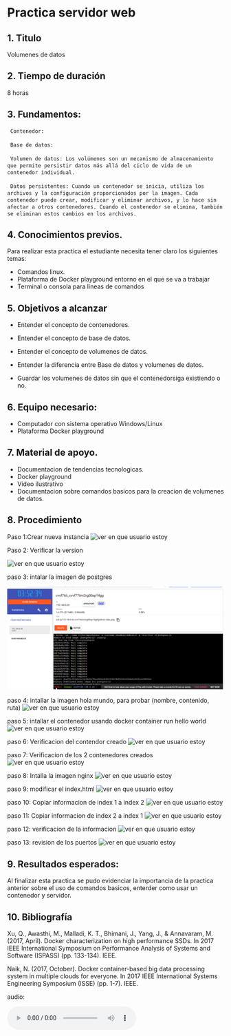 # Practica servidor web
## 1. Titulo
Volumenes de datos
## 2. Tiempo de duración
8 horas 
## 3. Fundamentos:
     Contenedor: 

     Base de datos:

     Volumen de datos: Los volúmenes son un mecanismo de almacenamiento que permite persistir datos más allá del ciclo de vida de un contenedor individual.

     Datos persistentes: Cuando un contenedor se inicia, utiliza los archivos y la configuración proporcionados por la imagen. Cada contenedor puede crear, modificar y eliminar archivos, y lo hace sin afectar a otros contenedores. Cuando el contenedor se elimina, también se eliminan estos cambios en los archivos.




## 4. Conocimientos previos.
   
Para realizar esta practica el estudiante necesita tener claro los siguientes temas:
- Comandos linux.
- Plataforma de Docker playground entorno en el que se va a trabajar 
- Terminal o consola para lineas de comandos

## 5. Objetivos a alcanzar
   
- Entender el concepto de contenedores.

- Entender el concepto de base de datos.
- Entender el concepto de volumenes de datos.
- Entender la diferencia entre Base de datos y volumenes de datos.
- Guardar los volumenes de datos sin que el contenedorsiga existiendo o no.
## 6. Equipo necesario:
  
- Computador con sistema operativo Windows/Linux
- Plataforma Docker playground

## 7. Material de apoyo.
   
- Documentacion de tendencias tecnologicas.
- Docker playground
- Video ilustrativo
- Documentacion sobre comandos basicos para la creacion de volumenes de datos.
  
## 8. Procedimiento

Paso 1:Crear nueva instancia  ![ver en que usuario estoy](images/image1.png)


Paso 2: Verificar la version

![ver en que usuario estoy](images/image2.png)

paso 3: intalar la imagen de postgres

![ver en que usuario estoy](images/image3.png)

paso 4: intallar la imagen hola mundo, para probar (nombre, contenido, ruta)
![ver en que usuario estoy](images/image4.png)

paso 5: intallar el contenedor usando docker container run hello world
![ver en que usuario estoy](images/image5.png)

paso 6: Verificacion del contendor creado
![ver en que usuario estoy](images/image6.png)

paso 7: Verificacion de los 2 contenedores creados
![ver en que usuario estoy](images/image7.png)

paso 8: Intalla la imagen nginx
![ver en que usuario estoy](images/image8.png)


paso 9: modificar el index.html 
![ver en que usuario estoy](images/image9.png)

paso 10: Copiar informacion de index 1 a index 2
![ver en que usuario estoy](images/image10.png)


paso 11: Copiar informacion de index 2 a index 1
![ver en que usuario estoy](images/image11.png)

paso 12: verificacion de la informacion
![ver en que usuario estoy](images/image12.png)

paso 13: revision de los puertos 
![ver en que usuario estoy](images/image13.png)

## 9. Resultados esperados:
    
Al finalizar esta practica se pudo evidenciar la importancia de la practica anterior sobre el uso de comandos basicos, enterder como usar un contenedor y servidor.


## 10. Bibliografía
    
Xu, Q., Awasthi, M., Malladi, K. T., Bhimani, J., Yang, J., & Annavaram, M. (2017, April). Docker characterization on high performance SSDs. In 2017 IEEE International Symposium on Performance Analysis of Systems and Software (ISPASS) (pp. 133-134). IEEE.

Naik, N. (2017, October). Docker container-based big data processing system in multiple clouds for everyone. In 2017 IEEE International Systems Engineering Symposium (ISSE) (pp. 1-7). IEEE.

audio:

<audio controls>
  <source src="media/nota.ogg" type="audio/ogg">
 
</audio>
